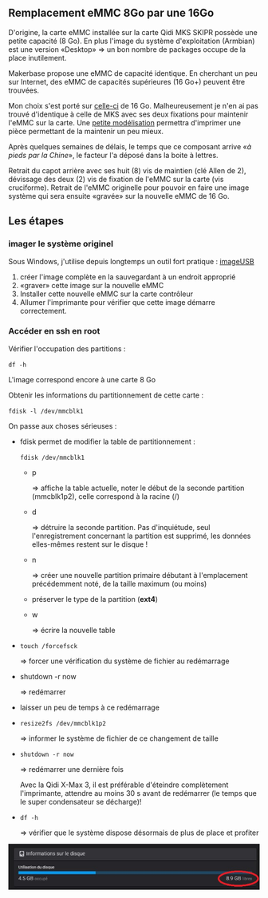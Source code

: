 ## Remplacement eMMC 8Go par une 16Go

D'origine, la carte eMMC installée sur la carte Qidi MKS SKIPR possède une petite capacité (8 Go). En plus l'image du système d'exploitation
(Armbian) est une version «Desktop» => un bon nombre de packages occupe de la place inutilement.

Makerbase propose une eMMC de capacité identique. En cherchant un peu sur Internet, des eMMC de capacités supérieures (16 Go+) peuvent être trouvées.

Mon choix s'est porté sur [celle-ci](https://fr.aliexpress.com/item/4001208491195.html) de 16 Go.
Malheureusement je n'en ai pas trouvé d'identique à celle de MKS avec ses deux fixations pour maintenir l'eMMC sur la carte. Une [petite modélisation](../Images/fixation_emmc.stl) permettra d'imprimer une pièce permettant de la maintenir un peu mieux.

Après quelques semaines de délais, le temps que ce composant arrive «*à pieds par la Chine*», le facteur l'a déposé dans la boite à lettres.

Retrait du capot arrière avec ses huit (8) vis de maintien (clé Allen de 2), dévissage des deux (2) vis de fixation de l'eMMC sur la carte (vis cruciforme).
Retrait de l'eMMC originelle pour pouvoir en faire une image système qui sera ensuite «gravée» sur la nouvelle eMMC de 16 Go.

## Les étapes

### imager le système originel

Sous Windows, j'utilise depuis longtemps un outil fort pratique : [imageUSB](https://www.osforensics.com/tools/write-usb-images.html)

1. créer l'image complète en la sauvegardant à un endroit approprié
2. «graver» cette image sur la nouvelle eMMC
3. Installer cette nouvelle eMMC sur la carte contrôleur
4. Allumer l'imprimante pour vérifier que cette image démarre correctement.

### Accéder en ssh en root

Vérifier l'occupation des partitions :

`df -h`

L'image correspond encore à une carte 8 Go

Obtenir les informations du partitionnement de cette carte :

`fdisk -l /dev/mmcblk1`

On passe aux choses sérieuses :

- fdisk permet de modifier la table de partitionnement :

  `fdisk /dev/mmcblk1`
  
  - p

    => affiche la table actuelle, noter le début de la seconde partition (mmcblk1p2), celle correspond à la racine (/)
    
  - d

    => détruire la seconde partition. Pas d'inquiétude, seul l'enregistrement concernant la partition est supprimé, les données elles-mêmes restent sur le disque !
    
  - n

    => créer une nouvelle partition primaire débutant à l'emplacement précédemment noté, de la taille maximum (ou moins)
    
  - préserver le type de la partition (**ext4**)
    
  - w

    => écrire la nouvelle table
    
- `touch /forcefsck`

  => forcer une vérification du système de fichier au redémarrage
  
- shutdown -r now

  => redémarrer
  
- laisser un peu de temps à ce redémarrage
  
- `resize2fs /dev/mmcblk1p2`

  => informer le système de fichier de ce changement de taille
  
- `shutdown -r now`

  => redémarrer une dernière fois
  
    Avec la Qidi X-Max 3, il est préférable d'éteindre complètement l'imprimante, attendre au moins 30 s avant de redémarrer (le temps que le super condensateur se décharge)!
  
- `df -h`

  => vérifier que le système dispose désormais de plus de place et profiter


![eMMC 16 Go installée](../Images/emmc-16G-fluidd.jpg)  
